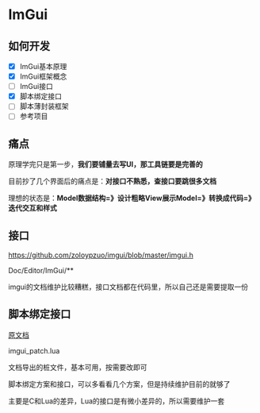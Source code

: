 # ImGui

## 如何开发

* [x] ImGui基本原理
* [x] ImGui框架概念
* [ ] ImGui接口
* [x] 脚本绑定接口
* [ ] 脚本薄封装框架
* [ ] 参考项目

## 痛点

原理学完只是第一步，**我们要铺量去写UI，那工具链要是完善的**

目前抄了几个界面后的痛点是：**对接口不熟悉，查接口要跳很多文档**

理想的状态是：**Model数据结构=》设计粗略View展示Model=》转换成代码=》迭代交互和样式**

## 接口

https://github.com/zoloypzuo/imgui/blob/master/imgui.h

Doc/Editor/ImGui/**

imgui的文档维护比较糟糕，接口文档都在代码里，所以自己还是需要提取一份

## 脚本绑定接口

[原文档](https://github.com/MSeys/sol2_ImGui_Bindings)

imgui_patch.lua

文档导出的桩文件，基本可用，按需要改即可

脚本绑定方案和接口，可以多看看几个方案，但是持续维护目前的就够了

主要是C和Lua的差异，Lua的接口是有微小差异的，所以需要维护一套